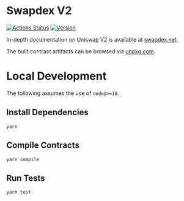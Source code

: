 # Swapdex V2

[![Actions Status](https://github.com/Uniswap/uniswap-v2-core/workflows/CI/badge.svg)](https://github.com/Uniswap/uniswap-v2-core/actions)
[![Version](https://img.shields.io/npm/v/@uniswap/v2-core)](https://www.npmjs.com/package/@uniswap/v2-core)

In-depth documentation on Uniswap V2 is available at [swapdex.net](https://swapdex.net/docs).

The built contract artifacts can be browsed via [unpkg.com](https://unpkg.com/browse/@swapdex/v2-core@latest/).

# Local Development

The following assumes the use of `node@>=10`.

## Install Dependencies

`yarn`

## Compile Contracts

`yarn compile`

## Run Tests

`yarn test`
